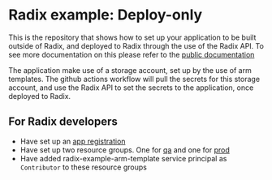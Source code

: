 # Radix example: Deploy-only

This is the repository that shows how to set up your application to be built outside of Radix, and deployed to Radix through the use of the Radix API. To see more documentation on this please refer to the [public documentation](https://www.radix.equinor.com/guides/deploy-only/)

The application make use of a storage account, set up by the use of arm templates. The github actions workflow will pull the secrets for this storage account, and use the Radix API to set the secrets to the application, once deployed to Radix.

## For Radix developers

- Have set up an [app registration](https://portal.azure.com/#blade/Microsoft_AAD_RegisteredApps/ApplicationMenuBlade/Overview/appId/ecbb2c1e-daf1-4ae2-8752-5d9a1e6514ed/isMSAApp/)
- Have set up two resource groups. One for [qa](https://portal.azure.com/#@StatoilSRM.onmicrosoft.com/resource/subscriptions/16ede44b-1f74-40a5-b428-46cca9a5741b/resourceGroups/deploy-only-arm-template-qa/overview) and one for [prod](https://portal.azure.com/#@StatoilSRM.onmicrosoft.com/resource/subscriptions/16ede44b-1f74-40a5-b428-46cca9a5741b/resourceGroups/deploy-only-arm-template-prod/overview)
- Have added radix-example-arm-template service principal as `Contributor` to these resource groups
